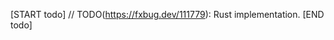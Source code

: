 <!-- TODO(https://fxbug.dev/111779): Remove this file once this impl is done. -->

[START todo]
// TODO(https://fxbug.dev/111779): Rust implementation.
[END todo]
